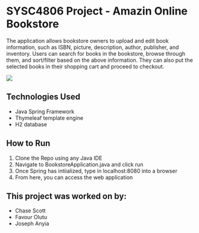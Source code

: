 # SYSC4806 Project - Amazin Online Bookstore
The application allows bookstore owners to upload and edit book information, such as ISBN, picture, description, author, publisher, and inventory. Users can search for books in the bookstore, browse through them, and sort/filter based on the above information. They can also put the selected books in their shopping cart and proceed to checkout.

<img src="https://upload.wikimedia.org/wikipedia/en/d/dc/Under_construction.svg">


## Technologies Used
- Java Spring Framework
- Thymeleaf template engine
- H2 database

## How to Run
1. Clone the Repo using any Java IDE
2. Navigate to BookstoreApplication.java and click run
3. Once Spring has intiialized, type in localhost:8080 into a browser
4. From here, you can access the web application

## This project was worked on by:
- Chase Scott
- Favour Olutu
- Joseph Anyia
